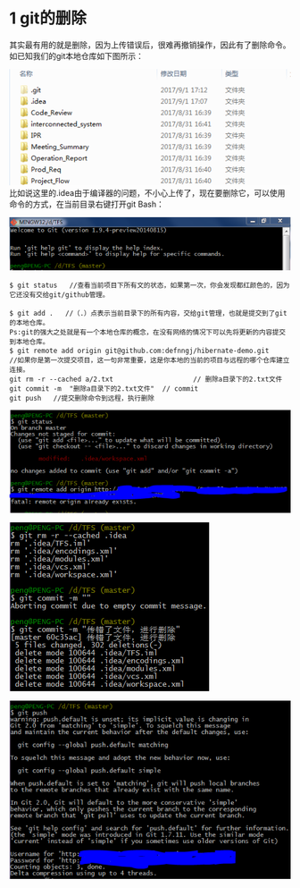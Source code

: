 # 1 git的删除 #
其实最有用的就是删除，因为上传错误后，很难再撤销操作，因此有了删除命令。如已知我们的git本地仓库如下图所示：

![git本地仓库][1]
比如说这里的.idea由于编译器的问题，不小心上传了，现在要删除它，可以使用命令的方式，在当前目录右键打开git Bash：

![enter description here][2]
```
$ git status   //查看当前项目下所有文的状态，如果第一次，你会发现都红颜色的，因为它还没有交给git/github管理。

$ git add .   //（.）点表示当前目录下的所有内容，交给git管理，也就是提交到了git的本地仓库。
Ps:git的强大之处就是有一个本地仓库的概念，在没有网络的情况下可以先将更新的内容提交到本地仓库。
$ git remote add origin git@github.com:defnngj/hibernate-demo.git
//如果你是第一次提交项目，这一句非常重要，这是你本地的当前的项目与远程的哪个仓库建立连接。
git rm -r --cached a/2.txt                    // 删除a目录下的2.txt文件 
git commit -m  "删除a目录下的2.txt文件"  // commit
git push   //提交删除命令到远程，执行删除
```

![enter description here][3]

![enter description here][4]

![enter description here][5]


  [1]: ./images/1504257358667.jpg
  [2]: ./images/1504257766276.jpg
  [3]: ./images/1504257971767.jpg
  [4]: ./images/1504258057455.jpg
  [5]: ./images/1504258118515.jpg